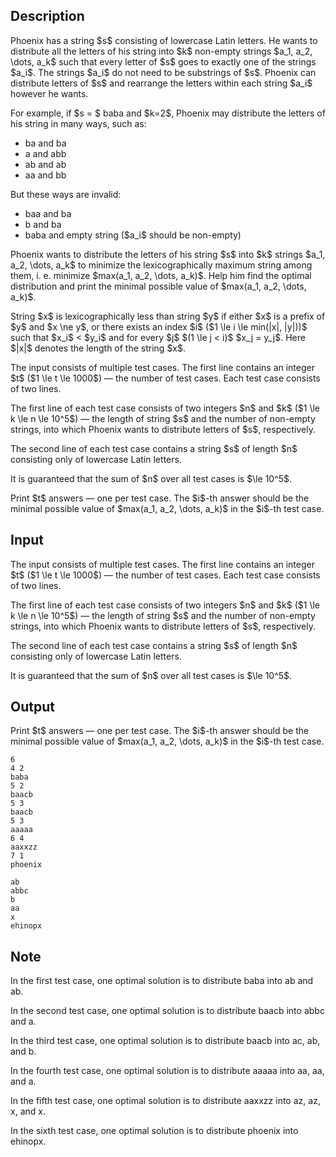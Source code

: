 ## Description

<div><p>Phoenix has a string $s$ consisting of lowercase Latin letters. He wants to distribute all the letters of his string into $k$ <span class="tex-font-style-bf">non-empty</span> strings $a_1, a_2, \dots, a_k$ such that every letter of $s$ goes to exactly one of the strings $a_i$. The strings $a_i$ <span class="tex-font-style-bf">do not</span> need to be substrings of $s$. Phoenix can distribute letters of $s$ and rearrange the letters within each string $a_i$ however he wants.</p><p>For example, if $s = $ <span class="tex-font-style-tt">baba</span> and $k=2$, Phoenix may distribute the letters of his string in many ways, such as: </p><ul> <li> <span class="tex-font-style-tt">ba</span> and <span class="tex-font-style-tt">ba</span> </li><li> <span class="tex-font-style-tt">a</span> and <span class="tex-font-style-tt">abb</span> </li><li> <span class="tex-font-style-tt">ab</span> and <span class="tex-font-style-tt">ab</span> </li><li> <span class="tex-font-style-tt">aa</span> and <span class="tex-font-style-tt">bb</span> </li></ul><p>But these ways are invalid: </p><ul> <li> <span class="tex-font-style-tt">baa</span> and <span class="tex-font-style-tt">ba</span> </li><li> <span class="tex-font-style-tt">b</span> and <span class="tex-font-style-tt">ba</span> </li><li> <span class="tex-font-style-tt">baba</span> and empty string ($a_i$ should be non-empty) </li></ul><p>Phoenix wants to distribute the letters of his string $s$ into $k$ strings $a_1, a_2, \dots, a_k$ to <span class="tex-font-style-bf">minimize</span> the lexicographically maximum string among them, i.&nbsp;e. minimize $max(a_1, a_2, \dots, a_k)$. Help him find the optimal distribution and print the minimal possible value of $max(a_1, a_2, \dots, a_k)$.</p><p>String $x$ is lexicographically less than string $y$ if either $x$ is a prefix of $y$ and $x \ne y$, or there exists an index $i$ ($1 \le i \le min(|x|, |y|))$ such that $x_i$ &lt; $y_i$ and for every $j$ $(1 \le j &lt; i)$ $x_j = y_j$. Here $|x|$ denotes the length of the string $x$.</p></div><div class="input-specification"><p>The input consists of multiple test cases. The first line contains an integer $t$ ($1 \le t \le 1000$)&nbsp;— the number of test cases. Each test case consists of two lines.</p><p>The first line of each test case consists of two integers $n$ and $k$ ($1 \le k \le n \le 10^5$)&nbsp;— the length of string $s$ and the number of non-empty strings, into which Phoenix wants to distribute letters of $s$, respectively.</p><p>The second line of each test case contains a string $s$ of length $n$ consisting only of lowercase Latin letters.</p><p>It is guaranteed that the sum of $n$ over all test cases is $\le 10^5$.</p></div><div class="output-specification"><p>Print $t$ answers&nbsp;— one per test case. The $i$-th answer should be the minimal possible value of $max(a_1, a_2, \dots, a_k)$ in the $i$-th test case.</p></div>

## Input

<p>The input consists of multiple test cases. The first line contains an integer $t$ ($1 \le t \le 1000$)&nbsp;— the number of test cases. Each test case consists of two lines.</p><p>The first line of each test case consists of two integers $n$ and $k$ ($1 \le k \le n \le 10^5$)&nbsp;— the length of string $s$ and the number of non-empty strings, into which Phoenix wants to distribute letters of $s$, respectively.</p><p>The second line of each test case contains a string $s$ of length $n$ consisting only of lowercase Latin letters.</p><p>It is guaranteed that the sum of $n$ over all test cases is $\le 10^5$.</p>

## Output

<p>Print $t$ answers&nbsp;— one per test case. The $i$-th answer should be the minimal possible value of $max(a_1, a_2, \dots, a_k)$ in the $i$-th test case.</p>





```input1
6
4 2
baba
5 2
baacb
5 3
baacb
5 3
aaaaa
6 4
aaxxzz
7 1
phoenix
```




```output1
ab
abbc
b
aa
x
ehinopx
```



## Note

<p>In the first test case, one optimal solution is to distribute <span class="tex-font-style-tt">baba</span> into <span class="tex-font-style-tt">ab</span> and <span class="tex-font-style-tt">ab</span>. </p><p>In the second test case, one optimal solution is to distribute <span class="tex-font-style-tt">baacb</span> into <span class="tex-font-style-tt">abbc</span> and <span class="tex-font-style-tt">a</span>.</p><p>In the third test case, one optimal solution is to distribute <span class="tex-font-style-tt">baacb</span> into <span class="tex-font-style-tt">ac</span>, <span class="tex-font-style-tt">ab</span>, and <span class="tex-font-style-tt">b</span>.</p><p>In the fourth test case, one optimal solution is to distribute <span class="tex-font-style-tt">aaaaa</span> into <span class="tex-font-style-tt">aa</span>, <span class="tex-font-style-tt">aa</span>, and <span class="tex-font-style-tt">a</span>.</p><p>In the fifth test case, one optimal solution is to distribute <span class="tex-font-style-tt">aaxxzz</span> into <span class="tex-font-style-tt">az</span>, <span class="tex-font-style-tt">az</span>, <span class="tex-font-style-tt">x</span>, and <span class="tex-font-style-tt">x</span>.</p><p>In the sixth test case, one optimal solution is to distribute <span class="tex-font-style-tt">phoenix</span> into <span class="tex-font-style-tt">ehinopx</span>.</p>
